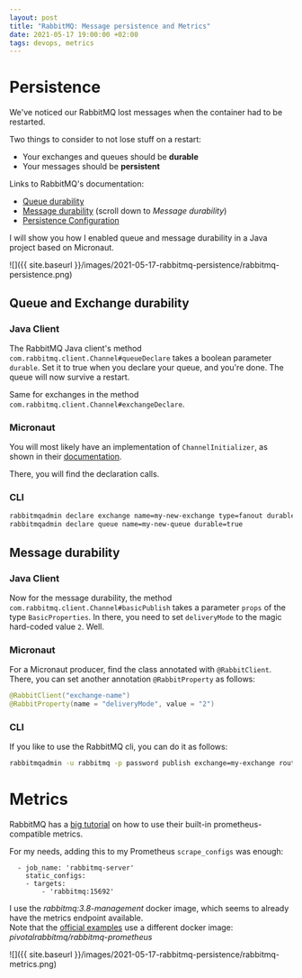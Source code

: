 ```yaml
---
layout: post
title: "RabbitMQ: Message persistence and Metrics"
date: 2021-05-17 19:00:00 +02:00
tags: devops, metrics
---
```


# Persistence

We've noticed our RabbitMQ lost messages when the container had to be restarted.

Two things to consider to not lose stuff on a restart:

- Your exchanges and queues should be **durable**
- Your messages should be **persistent**

Links to RabbitMQ's documentation:

- [Queue durability](https://www.rabbitmq.com/queues.html#durability)
- [Message durability](https://www.rabbitmq.com/tutorials/tutorial-two-python.html) (scroll down to *Message durability*)
- [Persistence Configuration](https://www.rabbitmq.com/persistence-conf.html)

I will show you how I enabled queue and message durability in a Java project based on Micronaut.

![]({{ site.baseurl }}/images/2021-05-17-rabbitmq-persistence/rabbitmq-persistence.png)

## Queue and Exchange durability

### Java Client

The RabbitMQ Java client's method `com.rabbitmq.client.Channel#queueDeclare` takes a boolean parameter `durable`.
Set it to true when you declare your queue, and you're done.
The queue will now survive a restart.

Same for exchanges in the method `com.rabbitmq.client.Channel#exchangeDeclare`.

### Micronaut

You will most likely have an implementation of `ChannelInitializer`, as shown in their
[documentation](https://micronaut-projects.github.io/micronaut-rabbitmq/latest/guide/#initialization).

There, you will find the declaration calls.

### CLI

```bash
rabbitmqadmin declare exchange name=my-new-exchange type=fanout durable=true
rabbitmqadmin declare queue name=my-new-queue durable=true
```

## Message durability

### Java Client

Now for the message durability, the method `com.rabbitmq.client.Channel#basicPublish` takes a parameter `props` of the type
`BasicProperties`. In there, you need to set `deliveryMode` to the magic hard-coded value `2`. Well.

### Micronaut

For a Micronaut producer, find the class annotated with `@RabbitClient`.
There, you can set another annotation `@RabbitProperty` as follows:

```java
@RabbitClient("exchange-name")
@RabbitProperty(name = "deliveryMode", value = "2")
```

### CLI

If you like to use the RabbitMQ cli, you can do it as follows:

```bash
rabbitmqadmin -u rabbitmq -p password publish exchange=my-exchange routing_key=my-routing-key properties="{\"delivery_mode\":2}" payload='test'
```

# Metrics

RabbitMQ has a [big tutorial](https://www.rabbitmq.com/prometheus.html) on how to use their built-in prometheus-compatible metrics.

For my needs, adding this to my Prometheus `scrape_configs` was enough:

```
  - job_name: 'rabbitmq-server'
    static_configs:
    - targets:
        - 'rabbitmq:15692'
```

I use the *rabbitmq:3.8-management* docker image, which seems to already have the metrics endpoint available.  
Note that the [official examples](https://github.com/rabbitmq/rabbitmq-server/blob/cb4e293cc7b8524cced8c7f84ba11023c61c84b5/deps/rabbitmq_prometheus/docker/docker-compose-overview.yml)
use a different docker image: *pivotalrabbitmq/rabbitmq-prometheus*

![]({{ site.baseurl }}/images/2021-05-17-rabbitmq-persistence/rabbitmq-metrics.png)
